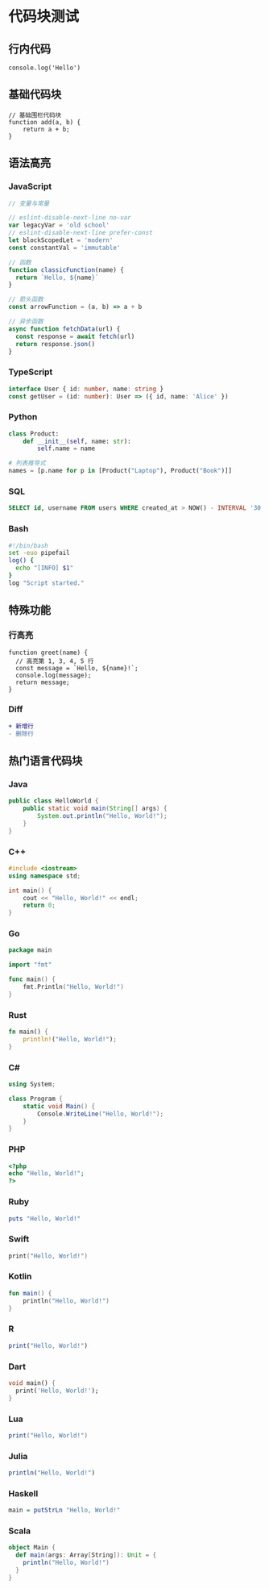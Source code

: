 # 代码块测试
 
## 行内代码
`console.log('Hello')`

## 基础代码块
```
// 基础围栏代码块
function add(a, b) {
    return a + b;
}
```

## 语法高亮

### JavaScript
```javascript
// 变量与常量

// eslint-disable-next-line no-var
var legacyVar = 'old school'
// eslint-disable-next-line prefer-const
let blockScopedLet = 'modern'
const constantVal = 'immutable'

// 函数
function classicFunction(name) {
  return `Hello, ${name}`
}

// 箭头函数
const arrowFunction = (a, b) => a + b

// 异步函数
async function fetchData(url) {
  const response = await fetch(url)
  return response.json()
}
```

### TypeScript
```typescript
interface User { id: number, name: string }
const getUser = (id: number): User => ({ id, name: 'Alice' })
```

### Python
```python
class Product:
    def __init__(self, name: str):
        self.name = name

# 列表推导式
names = [p.name for p in [Product("Laptop"), Product("Book")]]
```

### SQL
```sql
SELECT id, username FROM users WHERE created_at > NOW() - INTERVAL '30 days';
```

### Bash
```bash
#!/bin/bash
set -euo pipefail
log() {
  echo "[INFO] $1"
}
log "Script started."
```

## 特殊功能

### 行高亮
```javascript{1,3-5}
function greet(name) {
  // 高亮第 1, 3, 4, 5 行
  const message = `Hello, ${name}!`;
  console.log(message);
  return message;
}
```

### Diff
```diff
+ 新增行
- 删除行
```

## 热门语言代码块

### Java
```java
public class HelloWorld {
    public static void main(String[] args) {
        System.out.println("Hello, World!");
    }
}
```

### C++
```cpp
#include <iostream>
using namespace std;

int main() {
    cout << "Hello, World!" << endl;
    return 0;
}
```

### Go
```go
package main

import "fmt"

func main() {
    fmt.Println("Hello, World!")
}
```

### Rust
```rust
fn main() {
    println!("Hello, World!");
}
```

### C#
```csharp
using System;

class Program {
    static void Main() {
        Console.WriteLine("Hello, World!");
    }
}
```

### PHP
```php
<?php
echo "Hello, World!";
?>
```

### Ruby
```ruby
puts "Hello, World!"
```

### Swift
```swift
print("Hello, World!")
```

### Kotlin
```kotlin
fun main() {
    println("Hello, World!")
}
```

### R
```r
print("Hello, World!")
```

### Dart
```dart
void main() {
  print('Hello, World!');
}
```

### Lua
```lua
print("Hello, World!")
```

### Julia
```julia
println("Hello, World!")
```

### Haskell
```haskell
main = putStrLn "Hello, World!"
```

### Scala
```scala
object Main {
  def main(args: Array[String]): Unit = {
    println("Hello, World!")
  }
}
```
